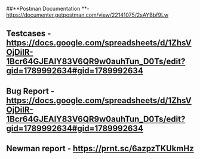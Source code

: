 ##**Postman Documentation **- https://documenter.getpostman.com/view/22141075/2sAYBbf9Lw 

## Testcases - https://docs.google.com/spreadsheets/d/1ZhsVOjDilR-1Bcr64GJEAlY83V6QR9w0auhTun_D0Ts/edit?gid=1789992634#gid=1789992634
## Bug Report - https://docs.google.com/spreadsheets/d/1ZhsVOjDilR-1Bcr64GJEAlY83V6QR9w0auhTun_D0Ts/edit?gid=1789992634#gid=1789992634 
## Newman report - https://prnt.sc/6azpzTKUkmHz  
 
